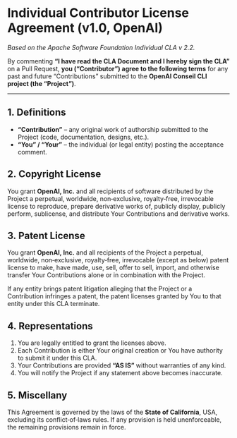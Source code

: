 # Individual Contributor License Agreement (v1.0, OpenAI)

_Based on the Apache Software Foundation Individual CLA v 2.2._

By commenting **“I have read the CLA Document and I hereby sign the CLA”**
on a Pull Request, **you (“Contributor”) agree to the following terms** for any
past and future “Contributions” submitted to the **OpenAI Conseil CLI project
(the “Project”)**.

---

## 1. Definitions
- **“Contribution”** – any original work of authorship submitted to the Project
  (code, documentation, designs, etc.).
- **“You” / “Your”** – the individual (or legal entity) posting the acceptance
  comment.

## 2. Copyright License  
You grant **OpenAI, Inc.** and all recipients of software distributed by the
Project a perpetual, worldwide, non‑exclusive, royalty‑free, irrevocable
license to reproduce, prepare derivative works of, publicly display, publicly
perform, sublicense, and distribute Your Contributions and derivative works.

## 3. Patent License  
You grant **OpenAI, Inc.** and all recipients of the Project a perpetual,
worldwide, non‑exclusive, royalty‑free, irrevocable (except as below) patent
license to make, have made, use, sell, offer to sell, import, and otherwise
transfer Your Contributions alone or in combination with the Project.

If any entity brings patent litigation alleging that the Project or a
Contribution infringes a patent, the patent licenses granted by You to that
entity under this CLA terminate.

## 4. Representations
1. You are legally entitled to grant the licenses above.  
2. Each Contribution is either Your original creation or You have authority to
   submit it under this CLA.  
3. Your Contributions are provided **“AS IS”** without warranties of any kind.  
4. You will notify the Project if any statement above becomes inaccurate.

## 5. Miscellany  
This Agreement is governed by the laws of the **State of California**, USA,
excluding its conflict‑of‑laws rules. If any provision is held unenforceable,
the remaining provisions remain in force.
